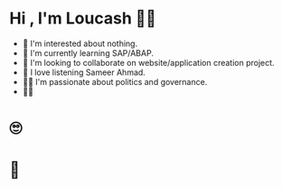 #  Hi , I'm Loucash :sauna_man:

- :frog: I'm interested about nothing. 
- :robot: I'm currently learning SAP/ABAP.
- :handshake: I'm looking to collaborate on website/application creation project. 
- :musical_note: I love listening Sameer Ahmad.
- :ok_man: I'm passionate about politics and governance.
- :raising_hand_man:


# :roll_eyes: 
# :raised_eyebrow:

<!--
**zeldacod5/zeldacod5** is a ✨ _special_ ✨ repository because its `README.md` (this file) appears on your GitHub profile.

Here are some ideas to get you started:

- 🔭 I’m currently working on the 
- 🌱 I’m currently learning ...
- 👯 I’m looking to collaborate on ...
- 🤔 I’m looking for help with ...
- 💬 Ask me about ...
- 📫 How to reach me: ...
- 😄 Pronouns: ...
- ⚡ Fun fact: ...
-->
